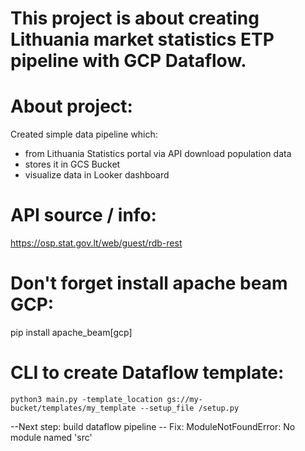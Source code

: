 # This project is about creating Lithuania market statistics ETP pipeline with GCP Dataflow.

# About project:
Created simple data pipeline which:
- from Lithuania Statistics portal via API download population data
- stores it in GCS Bucket
- visualize data in Looker dashboard


# API source / info:
https://osp.stat.gov.lt/web/guest/rdb-rest

# Don't forget install apache beam GCP:
pip install apache_beam[gcp]

# CLI to create Dataflow template:
`python3 main.py -template_location gs://my-bucket/templates/my_template --setup_file /setup.py`

--Next step: build dataflow pipeline
-- Fix: ModuleNotFoundError: No module named 'src'